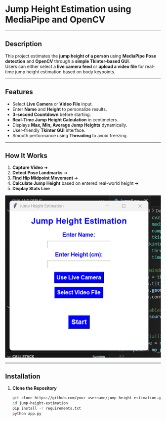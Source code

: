 
#  Jump Height Estimation using MediaPipe and OpenCV



---

## Description

This project estimates the **jump height of a person** using **MediaPipe Pose detection** and **OpenCV** through a **simple Tkinter-based GUI**.  
Users can either select a **live camera feed** or **upload a video file** for real-time jump height estimation based on body keypoints.

---

##  Features

-  Select **Live Camera** or **Video File** input.
-  Enter **Name** and **Height** to personalize results.
-  **3-second Countdown** before starting.
-  **Real-Time Jump Height Calculation** in centimeters.
-  Displays **Max, Min, Average Jump Heights** dynamically.
-  User-friendly **Tkinter GUI** interface.
-  Smooth performance using **Threading** to avoid freezing.
  

---

##  How It Works

1. **Capture Video** ➔
2. **Detect Pose Landmarks** ➔
3. **Find Hip Midpoint Movement** ➔
4. **Calculate Jump Height** based on entered real-world height ➔
5. **Display Stats Live**

![gui](window.png) 

---

##  Installation

1. **Clone the Repository**
   ```bash
   git clone https://github.com/your-username/jump-height-estimation.git
   cd jump-height-estimation
   pip install -r requirements.txt
   python app.py

